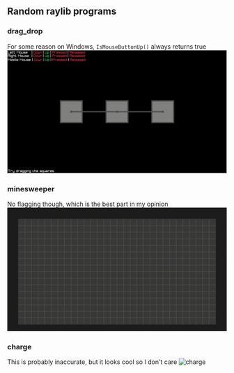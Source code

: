 ## Random raylib programs

### drag_drop
For some reason on Windows, `IsMouseButtonUp()` always returns true
![drag_drop](gifs/drag_drop.gif)

### minesweeper
No flagging though, which is the best part in my opinion
![minesweeper](gifs/minesweeper.gif)

### charge
This is probably inaccurate, but it looks cool so I don't care
![charge](gifs/charge.gif)